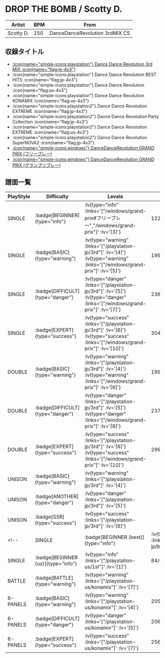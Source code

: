 # DROP THE BOMB / Scotty D.

|Artist|BPM|From|
|------|---|----|
|Scotty D.|150|DanceDanceRevolution 3rdMIX CS|

## 収録タイトル

- [ :icon{name="simple-icons:playstation"} Dance Dance Revolution 3rd MIX :icon{name="flag:jp-4x3"} ](/playstation-jp/3rd)
- :icon{name="simple-icons:playstation"} Dance Dance Revolution BEST HITS :icon{name="flag:jp-4x3"}
- :icon{name="simple-icons:playstation"} Dance Dance Revolution :icon{name="flag:us-4x3"}
- :icon{name="simple-icons:playstation"} Dance Dance Revolution KONAMIX :icon{name="flag:us-4x3"}
- :icon{name="simple-icons:playstation2"} Dance Dance Revolution EXTREME :icon{name="flag:jp-4x3"}
- :icon{name="simple-icons:playstation2"} Dance Dance Revolution Party Collection :icon{name="flag:jp-4x3"}
- :icon{name="simple-icons:playstation2"} Dance Dance Revolution EXTREME :icon{name="flag:us-4x3"}
- :icon{name="simple-icons:playstation2"} Dance Dance Revolution SuperNOVA2 :icon{name="flag:jp-4x3"}
- [ :icon{name="simple-icons:windows"} DanceDanceRevolution GRAND PRIX (フリープレー)](/windows/grand-prix#フリープレー)
- [ :icon{name="simple-icons:windows"} DanceDanceRevolution GRAND PRIX (グランプリプレー)](/windows/grand-prix)

## 譜面一覧

|PlayStyle|Difficulty|Levels|Notes|Movie|
|---------|----------|------|-----|-----|
|SINGLE| :badge[BEGINNER]{type="info"} | :lv{type="info" :links='["/windows/grand-prix#フリープレー","/windows/grand-prix"]' :lv='[3]'} |122/0||
|SINGLE| :badge[BASIC]{type="warning"} | :lv{type="warning" :links='["/playstation-jp/3rd"]' :lv='[4]'}  :lv{type="warning" :links='["/windows/grand-prix"]' :lv='[5]'} |199/0||
|SINGLE| :badge[DIFFICULT]{type="danger"} | :lv{type="danger" :links='["/playstation-jp/3rd"]' :lv='[5]'}  :lv{type="danger" :links='["/windows/grand-prix"]' :lv='[7]'} |238/0||
|SINGLE| :badge[EXPERT]{type="success"} | :lv{type="success" :links='["/playstation-jp/3rd"]' :lv='[6]'}  :lv{type="success" :links='["/windows/grand-prix"]' :lv='[10]'} |304/0||
|DOUBLE| :badge[BASIC]{type="warning"} | :lv{type="warning" :links='["/playstation-jp/3rd"]' :lv='[4]'}  :lv{type="warning" :links='["/windows/grand-prix"]' :lv='[6]'} |199/0||
|DOUBLE| :badge[DIFFICULT]{type="danger"} | :lv{type="danger" :links='["/playstation-jp/3rd"]' :lv='[5]'}  :lv{type="danger" :links='["/windows/grand-prix"]' :lv='[8]'} |237/0||
|DOUBLE| :badge[EXPERT]{type="success"} | :lv{type="success" :links='["/playstation-jp/3rd"]' :lv='[6]'}  :lv{type="success" :links='["/windows/grand-prix"]' :lv='[10]'} |299/0||
|UNISON| :badge[BASIC]{type="warning"} | :lv{type="warning" :links='["/playstation-jp/3rd"]' :lv='[4]'} |||
|UNISON| :badge[ANOTHER]{type="danger"} | :lv{type="danger" :links='["/playstation-jp/3rd"]' :lv='[5]'} |||
|UNISON| :badge[SSR]{type="success"} | :lv{type="success" :links='["/playstation-jp/3rd"]' :lv='[6]'} |||
<!-- |SINGLE| :badge[BEGINNER (best)]{type="info"} | :lv{type="info" :links='["/playstation-jp/best"]' :lv='[1]'}|83/0||
|SINGLE| :badge[BEGINNER (us)]{type="info"} | :lv{type="info" :links='["/playstation-us/1st"]' :lv='[1]'}|84/0||
|BATTLE| :badge[BATTLE]{type="warning"} | :lv{type="warning" :links='["/playstation-us/konamix"]' :lv='[7]'}|||
|6-PANELS| :badge[BASIC]{type="warning"} | :lv{type="warning" :links='["/playstation-us/konamix"]' :lv='[4]'}|205/0||
|6-PANELS| :badge[DIFFICULT]{type="danger"} | :lv{type="danger" :links='["/playstation-us/konamix"]' :lv='[5]'}|206/0||
|6-PANELS| :badge[EXPERT]{type="success"} | :lv{type="success" :links='["/playstation-us/konamix"]' :lv='[7]'}|256/0|| -->
